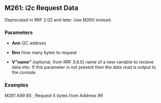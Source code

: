 ## M261: i2c Request Data

Deprecated in RRF 2.02 and later. Use M260 instead.

### Parameters

- **Ann** I2C address

- **Bnn** How many bytes to request

- **V"name"** (optional, from RRF 3.6.0) name of a new variable to receive data into. If this parameter is not present then the data read is output to the console.

### Examples

M261 A99 B5 ; Request 5 bytes from Address 99

